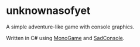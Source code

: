 # unknownasofyet

A simple adventure-like game with console graphics.

Written in C# using [MonoGame](www.monogame.net) and [SadConsole](www.sadconsole.com).